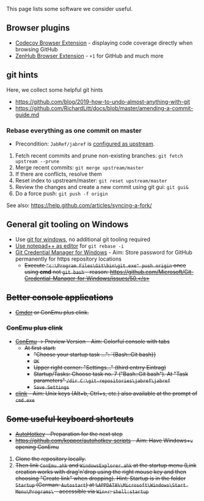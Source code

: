 This page lists some software we consider useful.

## Browser plugins
* [Codecov Browser Extension](https://github.com/codecov/browser-extension) - displaying code coverage directly when browsing GitHub
* [ZenHub Browser Extension](https://www.zenhub.io/) - `+1` for GitHub and much more

## git hints
Here, we collect some helpful git hints

* https://github.com/blog/2019-how-to-undo-almost-anything-with-git
* https://github.com/RichardLitt/docs/blob/master/amending-a-commit-guide.md

### Rebase everything as one commit on master
* Precondition: `JabRef/jabref` is [configured as upstream](https://help.github.com/articles/configuring-a-remote-for-a-fork/). 

1. Fetch recent commits and prune non-existing branches: `git fetch upstream --prune`
2. Merge recent commits: `git merge upstream/master`
3. If there are conflicts, resolve them
4. Reset index to upstream/master: `git reset upstream/master`
5. Review the changes and create a new commit using git gui: `git gui&`
6. Do a force push: `git push -f origin`

See also: https://help.github.com/articles/syncing-a-fork/

## General git tooling on Windows

* Use [git for windows](https://git-for-windows.github.io/), no additional git tooling required
* [Use notepad++ as editor](http://stackoverflow.com/a/2486342/873282) for `git rebase -i`
* [Git Credential Manager for Windows](https://github.com/Microsoft/Git-Credential-Manager-for-Windows) - Aim: Store password for GitHub permanently for https repository locations
  * <s>Execute `"c:\Program Files\Git\bin\git.exe" push origin` once using **cmd** not `git bash` - reason: https://github.com/Microsoft/Git-Credential-Manager-for-Windows/issues/50.</s>

## Better console applications

* [Cmder] or ConEmu plus clink.

### ConEmu plus clink

* [ConEmu] -> Preview Version  - Aim: Colorful console with tabs
  * At first start:
    * "Choose your startup task ...": `{Bash::Git bash}}
    * `OK`
    * Upper right corner: "Settings..." (third entrry Eintrag)
    * Startup/Tasks: Choose task no. 7 ("Bash::Git bash"). At "Task parameters" `/dir C:\git-repositories\jabref\jabref`
    * `Save Settings`
* [clink] - Aim: Unix keys (Alt+b, Ctrl+s, etc.) also available at the prompt of `cmd.exe`

## Some useful keyboard shortcuts

* [AutoHotkey](http://autohotkey.com/) - Preparation for the next step
* https://github.com/koppor/autohotkey-scripts - Aim: Have Windows+`v` opening ConEmu
 1. Clone the repository locally.
 2. Then link `ConEmu.ahk` and `WindowsExplorer.ahk` at the startup menu (Link creation works with drag'n'drop using the right mouse key and then choosing "Create link" when dropping). Hint: Startup is in the folder `Startup` (German: `Autostart`) at `%APPDATA%\Microsoft\Windows\Start Menu\Programs\` - accessible via `Win+r`: `shell:startup`

  [ConEmu]: http://conemu.github.io/
  [clink]: http://mridgers.github.io/clink/
  [Cmder]: http://cmder.net/